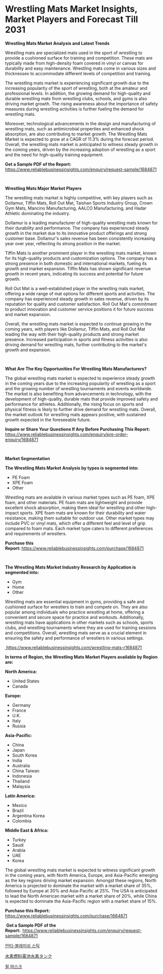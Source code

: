 <p><h1>Wrestling Mats Market Insights, Market Players and Forecast Till 2031</h1></p><p><strong>Wrestling Mats Market Analysis and Latest Trends</strong></p>
<p><p>Wrestling mats are specialized mats used in the sport of wrestling to provide a cushioned surface for training and competition. These mats are typically made from high-density foam covered in vinyl or canvas for durability and easy maintenance. Wrestling mats come in various sizes and thicknesses to accommodate different levels of competition and training.</p><p>The wrestling mats market is experiencing significant growth due to the increasing popularity of the sport of wrestling, both at the amateur and professional levels. In addition, the growing demand for high-quality and durable wrestling mats from wrestling clubs, schools, and gyms is also driving market growth. The rising awareness about the importance of safety measures during wrestling activities is further fueling the demand for wrestling mats.</p><p>Moreover, technological advancements in the design and manufacturing of wrestling mats, such as antimicrobial properties and enhanced shock absorption, are also contributing to market growth. The Wrestling Mats Market is expected to grow at a CAGR of 11.3% during the forecast period. Overall, the wrestling mats market is anticipated to witness steady growth in the coming years, driven by the increasing adoption of wrestling as a sport and the need for high-quality training equipment.</p></p>
<p><strong>Get a Sample PDF of the Report:&nbsp;</strong> <a href="https://www.reliablebusinessinsights.com/enquiry/request-sample/1684871">https://www.reliablebusinessinsights.com/enquiry/request-sample/1684871</a></p>
<p>&nbsp;</p>
<p><strong>Wrestling Mats Major Market Players</strong></p>
<p><p>The wrestling mats market is highly competitive, with key players such as Dollamur, Tiffin Mats, Roll Out Mat, Taishan Sports Industry Group, Crown Gym Mats, Mancino Manufacturing, AALCO Manufacturing, and Hadar Athletic dominating the industry.</p><p>Dollamur is a leading manufacturer of high-quality wrestling mats known for their durability and performance. The company has experienced steady growth in the market due to its innovative product offerings and strong customer base. Dollamur's sales revenue has been consistently increasing year over year, reflecting its strong position in the market.</p><p>Tiffin Mats is another prominent player in the wrestling mats market, known for its high-quality products and customization options. The company has a strong presence in both domestic and international markets, fueling its growth and market expansion. Tiffin Mats has shown significant revenue growth in recent years, indicating its success and potential for future growth.</p><p>Roll Out Mat is a well-established player in the wrestling mats market, offering a wide range of mat options for different sports and activities. The company has experienced steady growth in sales revenue, driven by its reputation for quality and customer satisfaction. Roll Out Mat's commitment to product innovation and customer service positions it for future success and market expansion.</p><p>Overall, the wrestling mats market is expected to continue growing in the coming years, with players like Dollamur, Tiffin Mats, and Roll Out Mat leading the way with their high-quality products and strong market presence. Increased participation in sports and fitness activities is also driving demand for wrestling mats, further contributing to the market's growth and expansion.</p></p>
<p>&nbsp;</p>
<p><strong>What Are The Key Opportunities For Wrestling Mats Manufacturers?</strong></p>
<p><p>The global wrestling mats market is expected to experience steady growth in the coming years due to the increasing popularity of wrestling as a sport and the growing number of wrestling tournaments and events worldwide. The market is also benefiting from advancements in technology, with the development of high-quality, durable mats that provide improved safety and performance for athletes. Additionally, the rising focus on sports and physical fitness is likely to further drive demand for wrestling mats. Overall, the market outlook for wrestling mats appears positive, with sustained growth expected in the foreseeable future.</p></p>
<p><strong>Inquire or Share Your Questions If Any Before Purchasing This Report:</strong> <a href="https://www.reliablebusinessinsights.com/enquiry/pre-order-enquiry/1684871">https://www.reliablebusinessinsights.com/enquiry/pre-order-enquiry/1684871</a></p>
<p>&nbsp;</p>
<p><strong>Market Segmentation</strong></p>
<p><strong>The Wrestling Mats Market Analysis by types is segmented into:</strong></p>
<p><ul><li>PE Foam</li><li>XPE Foam</li><li>Other</li></ul></p>
<p><p>Wrestling mats are available in various market types such as PE foam, XPE foam, and other materials. PE foam mats are lightweight and provide excellent shock absorption, making them ideal for wrestling and other high-impact sports. XPE foam mats are known for their durability and water resistance, making them suitable for outdoor use. Other market types may include PVC or vinyl mats, which offer a different feel and level of grip compared to foam mats. Each market type caters to different preferences and requirements of wrestlers.</p></p>
<p><strong>Purchase this Report:&nbsp;</strong><a href="https://www.reliablebusinessinsights.com/purchase/1684871">https://www.reliablebusinessinsights.com/purchase/1684871</a></p>
<p>&nbsp;</p>
<p><strong>The Wrestling Mats Market Industry Research by Application is segmented into:</strong></p>
<p><ul><li>Gym</li><li>Home</li><li>Other</li></ul></p>
<p><p>Wrestling mats are essential equipment in gyms, providing a safe and cushioned surface for wrestlers to train and compete on. They are also popular among individuals who practice wrestling at home, offering a convenient and secure space for practice and workouts. Additionally, wrestling mats have applications in other markets such as schools, sports clubs, and wrestling tournaments where they are used for training sessions and competitions. Overall, wrestling mats serve as a crucial element in ensuring the safety and performance of wrestlers in various settings.</p></p>
<p><a href="https://www.reliablebusinessinsights.com/wrestling-mats-r1684871">&nbsp;https://www.reliablebusinessinsights.com/wrestling-mats-r1684871</a></p>
<p><strong>In terms of Region, the Wrestling Mats Market Players available by Region are:</strong></p>
<p>
    <p> <strong> North America: </strong>
        <ul>
            <li>United States</li>
            <li>Canada</li>
        </ul>
        </p> 
    <p> <strong> Europe: </strong>
        <ul>
            <li>Germany</li>
            <li>France</li>
            <li>U.K.</li>
            <li>Italy</li>
            <li>Russia</li>
        </ul>
        </p> 
    <p> <strong> Asia-Pacific: </strong>
        <ul>
            <li>China</li>
            <li>Japan</li>
            <li>South Korea</li>
            <li>India</li>
            <li>Australia</li>
            <li>China Taiwan</li>
            <li>Indonesia</li>
            <li>Thailand</li>
            <li>Malaysia</li>
        </ul>
        </p> 
    <p> <strong> Latin America: </strong>
        <ul>
            <li>Mexico</li>
            <li>Brazil</li>
            <li>Argentina Korea</li>
            <li>Colombia</li>
        </ul>
        </p> 
    <p> <strong> Middle East & Africa: </strong>
        <ul>
            <li>Turkey</li>
            <li>Saudi</li>
            <li>Arabia</li>
            <li>UAE</li>
            <li>Korea</li>
        </ul>
    </p>
    </p>
<p><p>The global wrestling mats market is expected to witness significant growth in the coming years, with North America, Europe, and Asia-Pacific emerging as the key regions driving market expansion. Amongst these regions, North America is projected to dominate the market with a market share of 35%, followed by Europe at 30% and Asia-Pacific at 25%. The USA is anticipated to lead the North American market with a market share of 20%, while China is expected to dominate the Asia-Pacific region with a market share of 15%.</p></p>
<p><strong>Purchase this Report: </strong><a href="https://www.reliablebusinessinsights.com/purchase/1684871">https://www.reliablebusinessinsights.com/purchase/1684871</a></p>
<p>&nbsp;<strong>Get a Sample PDF of the Report:&nbsp;&nbsp;</strong><a href="https://www.reliablebusinessinsights.com/enquiry/request-sample/1684871">https://www.reliablebusinessinsights.com/enquiry/request-sample/1684871</a></p>
<p><strong></strong></p>
<p><p><a href="https://github.com/JackieFauhey9089475/Market-Research-Report-List-2/blob/main/8348527105743.md">안티-블레미쉬 스틱</a></p><p><a href="https://github.com/FredaJerde/Market-Research-Report-List-1/blob/main/5929888110945.md">水素燃料電池水素タンク</a></p><p><a href="https://github.com/Howaoole34545/Market-Research-Report-List-2/blob/main/6979980105742.md">필 마스크</a></p></p>